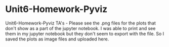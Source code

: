 # Unit6-Homework-Pyviz
Unit6-Homework-Pyviz
TA's - Please see the .png files for the plots that don't show as a part of the jupyter notebook. I was able to print and see them in my jupyter notebook but they don't seem to export with the file. So I saved the plots as image files and uploaded here. 
